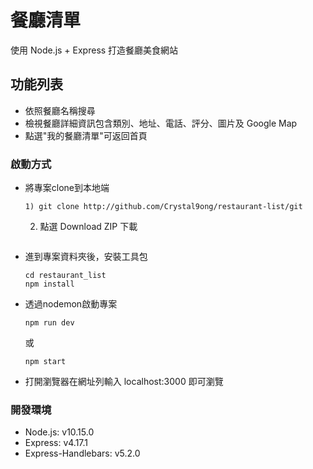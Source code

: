 # 餐廳清單
使用 Node.js + Express 打造餐廳美食網站

## 功能列表
- 依照餐廳名稱搜尋
- 檢視餐廳詳細資訊包含類別、地址、電話、評分、圖片及 Google Map
- 點選"我的餐廳清單"可返回首頁

### 啟動方式
- 將專案clone到本地端
  ```
  1) git clone http://github.com/Crystal9ong/restaurant-list/git
  ```
  2) 點選 Download ZIP 下載
  ```

- 進到專案資料夾後，安裝工具包
  ```
  cd restaurant_list
  npm install
  ```

- 透過nodemon啟動專案
  ```
  npm run dev
  ```
  或
  ```
  npm start
  ```

- 打開瀏覽器在網址列輸入 localhost:3000 即可瀏覽


### 開發環境
- Node.js: v10.15.0
- Express: v4.17.1
- Express-Handlebars: v5.2.0
